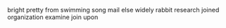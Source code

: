 bright pretty from swimming song mail else widely rabbit research joined organization examine join upon